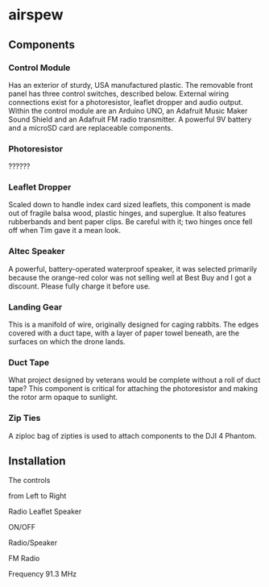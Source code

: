 # airspew

## Components

### Control Module
Has an exterior of sturdy, USA manufactured plastic.  The removable front panel has three control switches, described below.  External wiring connections exist for a photoresistor, leaflet dropper and audio output.  Within the control module are an Arduino UNO, an Adafruit Music Maker Sound Shield and an Adafruit FM radio transmitter.  A powerful 9V battery and a microSD card are replaceable components.

### Photoresistor
??????

### Leaflet Dropper
Scaled down to handle index card sized leaflets, this component is made out of fragile balsa wood, plastic hinges, and superglue.  It also features rubberbands and bent paper clips.  Be careful with it; two hinges once fell off when Tim gave it a mean look. 

### Altec Speaker
A powerful, battery-operated waterproof speaker, it was selected primarily because the orange-red color was not selling well at Best Buy and I got a discount.  Please fully charge it before use.

### Landing Gear
This is a manifold of wire, originally designed for caging rabbits.  The edges covered with a duct tape, with a layer of paper towel beneath, are the surfaces on which the drone lands.

### Duct Tape
What project designed by veterans would be complete without a roll of duct tape?  This component is critical for attaching the photoresistor and making the rotor arm opaque to sunlight.

### Zip Ties
A ziploc bag of zipties is used to attach components to the DJI 4 Phantom.

## Installation


The controls

from Left to Right

Radio
Leaflet
Speaker

ON/OFF

Radio/Speaker


FM Radio

Frequency 91.3 MHz

